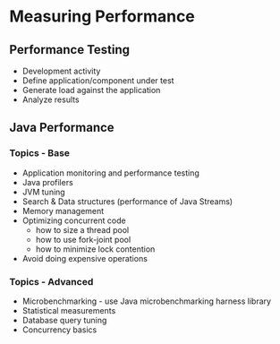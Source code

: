 # Measuring Performance

## Performance Testing

* Development activity
* Define application/component under test
* Generate load against the application
* Analyze results

## Java Performance

### Topics - Base

* Application monitoring and performance testing
* Java profilers
* JVM tuning
* Search & Data structures \(performance of Java Streams\)
* Memory management
* Optimizing concurrent code
    * how to size a thread pool
    * how to use fork-joint pool
    * how to minimize lock contention
* Avoid doing expensive operations

### Topics - Advanced

* Microbenchmarking - use Java microbenchmarking harness library
* Statistical measurements
* Database query tuning
* Concurrency basics

